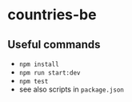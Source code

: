 # countries-be

## Useful commands

- `npm install`
- `npm run start:dev`
- `npm test`
- see also scripts in `package.json`
